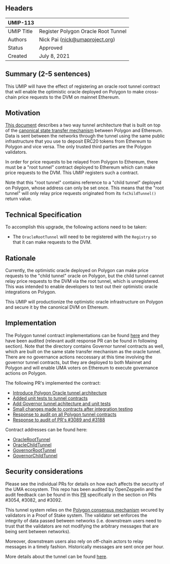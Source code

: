 ## Headers
| UMIP-113   |                                                                                                                                          |
|------------|------------------------------------------------------------------------------------------------------------------------------------------|
| UMIP Title | Register Polygon Oracle Root Tunnel             |
| Authors    | Nick Pai (nick@umaproject.org) |
| Status     | Approved                                                                                                                                    |
| Created    | July 8, 2021                                                                                                                           |

## Summary (2-5 sentences)
This UMIP will have the effect of registering an oracle root tunnel contract that will enable the optimistic oracle deployed on Polygon to make cross-chain price requests to the DVM on mainnet Ethereum.

## Motivation
[This document](https://github.com/UMAprotocol/protocol/blob/master/packages/core/contracts/polygon/README.md) describes a two way tunnel architecture that is built on top of the [canonical state transfer mechanism](https://docs.matic.network/docs/develop/l1-l2-communication/state-transfer) between Polygon and Ethereum. Data is sent between the networks through the tunnel using the same public infrastructure that you use to deposit ERC20 tokens from Ethereum to Polygon and vice versa. The only trusted third parties are the Polygon validators.

In order for price requests to be relayed from Polygon to Ethereum, there must be a "root tunnel" contract deployed to Ethereum which can make price requests to the DVM. This UMIP registers such a contract.

Note that this "root tunnel" contains reference to a "child tunnel" deployed on Polygon, whose address can only be set once. This means that the "root tunnel" will only relay price requests originated from its `fxChildTunnel()` return value.

## Technical Specification
To accomplish this upgrade, the following actions need to be taken:
- The `OracleRootTunnel` will need to be registered with the `Registry` so that it can make requests to the DVM.

## Rationale
Currently, the optimistic oracle deployed on Polygon can make price requests to the "child tunnel" oracle on Polygon, but the child tunnel cannot relay price requests to the DVM via the root tunnel, which is unregistered. This was intended to enable developers to test out their optimistic oracle integrations on Polygon.

This UMIP will productionize the optimistic oracle infrastructure on Polygon and secure it by the canonical DVM on Ethereum.

## Implementation

The Polygon tunnel contract implementations can be found [here](https://github.com/UMAprotocol/protocol/tree/master/packages/core/contracts/polygon) and they have been audited (relevant audit response PR can be found in following section). Note that the directory contains Governor tunnel contracts as well, which are built on the same state transfer mechanism as the oracle tunnel. There are no governance actions neccessary at this time involving the governor tunnel contracts, but they are deployed to both Mainnet and Polygon and will enable UMA voters on Ethereum to execute governance actions on Polygon.

The following PR's implemented the contract:
- [Introduce Polygon Oracle tunnel architecture](https://github.com/UMAprotocol/protocol/pull/3054)
- [Added unit tests to tunnel contracts](https://github.com/UMAprotocol/protocol/pull/3082)
- [Add Governor tunnel achitecture and unit tests](https://github.com/UMAprotocol/protocol/pull/3089)
- [Small changes made to contracts after integration testing](https://github.com/UMAprotocol/protocol/pull/3092)
- [Response to audit on all Polygon tunnel contracts](https://github.com/UMAprotocol/protocol/pull/3188)
- [Response to audit of PR's #3089 and #3188](https://github.com/UMAprotocol/protocol/pull/3208)

Contract addresses can be found here:
- [OracleRootTunnel](https://etherscan.io/address/0xe7b0d6a9943bb8cd8cd323368450ad74474bb1b7#code)
- [OracleChildTunnel](https://polygonscan.com/address/0x7f08B770E52e80ad418A90038FbcDf10DC7CD62F#code)
- [GovernorRootTunnel](https://etherscan.io/address/0x4F490F4835B3693A8874aee87D7CC242c25DCCAf#code)
- [GovernorChildTunnel](https://polygonscan.com/address/0xb4AeaD497FCbEAA3C37919032d42C29682f46376#code)

## Security considerations
Please see the individual PRs for details on how each affects the security of the UMA ecosystem. This repo has been audited by OpenZeppelin and the audit feedback can be found in this [PR](https://github.com/UMAprotocol/protocol/pull/3188) specifically in the section on PRs #3054, #3082, and #3092.

This tunnel system relies on the [Polygon consensus mechanism](https://docs.matic.network/docs/home/architecture/security-models/#proof-of-stake-security) secured by validators in a Proof of Stake system. The validator set enforces the integrity of data passed between networks (i.e. downstream users need to trust that the validators are not modifying the arbitrary messages that are being sent between networks).

Moreover, downstream users also rely on off-chain actors to relay messages in a timely fashion. Historically messages are sent once per hour.

More details about the tunnel can be found [here](https://github.com/UMAprotocol/protocol/tree/master/packages/core/contracts/polygon#readme).
